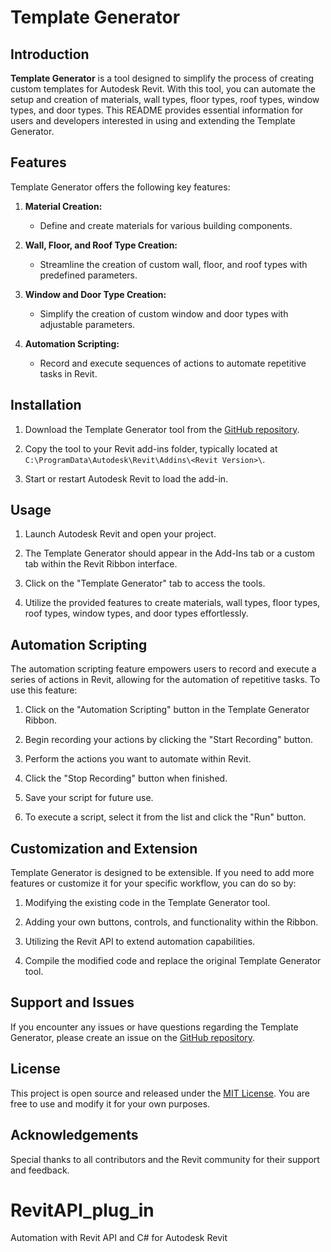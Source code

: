 # Template Generator

## Introduction

**Template Generator** is a tool designed to simplify the process of creating custom templates for Autodesk Revit. With this tool, you can automate the setup and creation of materials, wall types, floor types, roof types, window types, and door types. This README provides essential information for users and developers interested in using and extending the Template Generator.

## Features

Template Generator offers the following key features:

1. **Material Creation:**
   - Define and create materials for various building components.

2. **Wall, Floor, and Roof Type Creation:**
   - Streamline the creation of custom wall, floor, and roof types with predefined parameters.

3. **Window and Door Type Creation:**
   - Simplify the creation of custom window and door types with adjustable parameters.

4. **Automation Scripting:**
   - Record and execute sequences of actions to automate repetitive tasks in Revit.

## Installation

1. Download the Template Generator tool from the [GitHub repository](https://github.com/yourorganization/TemplateGenerator).

2. Copy the tool to your Revit add-ins folder, typically located at `C:\ProgramData\Autodesk\Revit\Addins\<Revit Version>\`.

3. Start or restart Autodesk Revit to load the add-in.

## Usage

1. Launch Autodesk Revit and open your project.

2. The Template Generator should appear in the Add-Ins tab or a custom tab within the Revit Ribbon interface.

3. Click on the "Template Generator" tab to access the tools.

4. Utilize the provided features to create materials, wall types, floor types, roof types, window types, and door types effortlessly.

## Automation Scripting

The automation scripting feature empowers users to record and execute a series of actions in Revit, allowing for the automation of repetitive tasks. To use this feature:

1. Click on the "Automation Scripting" button in the Template Generator Ribbon.

2. Begin recording your actions by clicking the "Start Recording" button.

3. Perform the actions you want to automate within Revit.

4. Click the "Stop Recording" button when finished.

5. Save your script for future use.

6. To execute a script, select it from the list and click the "Run" button.

## Customization and Extension

Template Generator is designed to be extensible. If you need to add more features or customize it for your specific workflow, you can do so by:

1. Modifying the existing code in the Template Generator tool.

2. Adding your own buttons, controls, and functionality within the Ribbon.

3. Utilizing the Revit API to extend automation capabilities.

4. Compile the modified code and replace the original Template Generator tool.

## Support and Issues

If you encounter any issues or have questions regarding the Template Generator, please create an issue on the [GitHub repository](https://github.com/yourorganization/TemplateGenerator/issues).

## License

This project is open source and released under the [MIT License](https://opensource.org/licenses/MIT). You are free to use and modify it for your own purposes.

## Acknowledgements

Special thanks to all contributors and the Revit community for their support and feedback.

# RevitAPI_plug_in
Automation with Revit API and C# for Autodesk Revit
